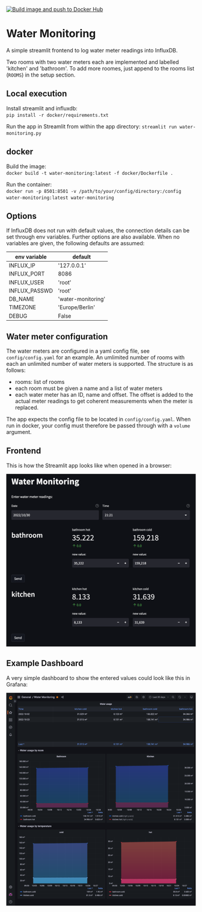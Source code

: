 [![Build image and push to Docker Hub](https://github.com/GiantMolecularCloud/water-monitoring/actions/workflows/build-image.yml/badge.svg)](https://github.com/GiantMolecularCloud/water-monitoring/actions/workflows/build-image.yml)


# Water Monitoring

A simple streamlit frontend to log water meter readings into InfluxDB.

Two rooms with two water meters each are implemented and labelled 'kitchen' and 'bathroom'.
To add more roomes, just append to the rooms list (`ROOMS`) in the setup section.

## Local execution

Install streamlit and influxdb:  
`pip install -r docker/requirements.txt`

Run the app in Streamlit from within the app directory:
`streamlit run water-monitoring.py`

## docker

Build the image:  
`docker build -t water-monitoring:latest -f docker/Dockerfile .`

Run the container:  
`docker run -p 8501:8501 -v /path/to/your/config/directory:/config water-monitoring:latest water-monitoring`

## Options

If InfluxDB does not run with default values, the connection details can be set through env variables. Further options are also available.
When no variables are given, the following defaults are assumed:

| env variable  | default            |
| ------------- | ------------------ |
| INFLUX_IP     | '127.0.0.1'        |
| INFLUX_PORT   | 8086               |
| INFLUX_USER   | 'root'             |
| INFLUX_PASSWD | 'root'             |
| DB_NAME       | 'water-monitoring' |
| TIMEZONE      | 'Europe/Berlin'    |
| DEBUG         | False              |

## Water meter configuration

The water meters are configured in a yaml config file, see `config/config.yaml` for an example.
An umlimited number of rooms with each an unlimited number of water meters is supported.
The structure is as follows:

-   rooms: list of rooms
-   each room must be given a name and a list of water meters
-   each water meter has an ID, name and offset. The offset is added to the actual meter readings to get coherent measurements when the meter is replaced.

The app expects the config file to be located in `config/config.yaml`. When run in docker, your config must therefore be passed through with a `volume` argument.

## Frontend

This is how the Streamlit app looks like when opened in a browser:

![app frontend](docs/frontend.png?raw=true "App frontend")

## Example Dashboard

A very simple dashboard to show the entered values could look like this in Grafana:

![example dashboard](docs/dashboard.png?raw=true "Example dashboard")
